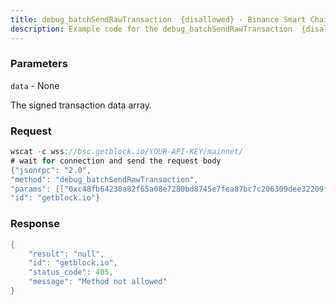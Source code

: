 ```yaml
---
title: debug_batchSendRawTransaction  {disallowed} - Binance Smart Chain
description: Example code for the debug_batchSendRawTransaction  {disallowed} ws method. Сomplete guide on how to use debug_batchSendRawTransaction  {disallowed} ws in GetBlock.io Web3 documentation.
---
```


### Parameters


`data` - None

The signed transaction data array.

### Request

``` java
wscat -c wss://bsc.getblock.io/YOUR-API-KEY/mainnet/ 
# wait for connection and send the request body 
{"jsonrpc": "2.0",
"method": "debug_batchSendRawTransaction",
"params": [["0xc48fb64230a82f65a08e7280bd8745e7fea87bc7c206309dee32209fe9a985f7"]],
"id": "getblock.io"}
```

###  Response

``` java
{
    "result": "null",
    "id": "getblock.io",
    "status_code": 405,
    "message": "Method not allowed"
}
```

